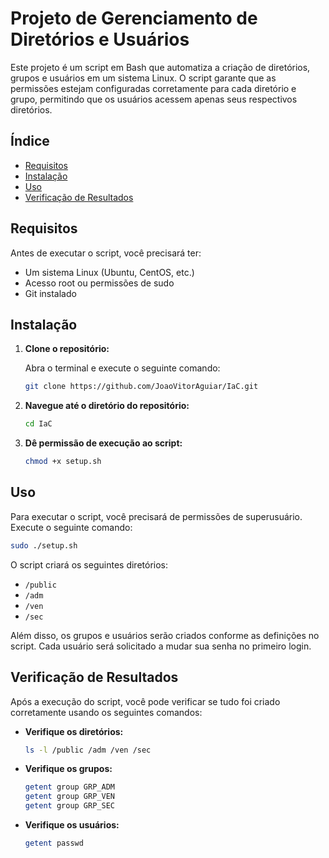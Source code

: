 # Projeto de Gerenciamento de Diretórios e Usuários

Este projeto é um script em Bash que automatiza a criação de diretórios, grupos e usuários em um sistema Linux. O script garante que as permissões estejam configuradas corretamente para cada diretório e grupo, permitindo que os usuários acessem apenas seus respectivos diretórios.

## Índice

- [Requisitos](#requisitos)
- [Instalação](#instalação)
- [Uso](#uso)
- [Verificação de Resultados](#verificação-de-resultados)

## Requisitos

Antes de executar o script, você precisará ter:

- Um sistema Linux (Ubuntu, CentOS, etc.)
- Acesso root ou permissões de sudo
- Git instalado

## Instalação

1. **Clone o repositório:**

   Abra o terminal e execute o seguinte comando:

   ```bash
   git clone https://github.com/JoaoVitorAguiar/IaC.git
   ```

2. **Navegue até o diretório do repositório:**

   ```bash
   cd IaC
   ```

3. **Dê permissão de execução ao script:**

   ```bash
   chmod +x setup.sh
   ```

## Uso

Para executar o script, você precisará de permissões de superusuário. Execute o seguinte comando:

```bash
sudo ./setup.sh
```

O script criará os seguintes diretórios:

- `/public`
- `/adm`
- `/ven`
- `/sec`

Além disso, os grupos e usuários serão criados conforme as definições no script. Cada usuário será solicitado a mudar sua senha no primeiro login.

## Verificação de Resultados

Após a execução do script, você pode verificar se tudo foi criado corretamente usando os seguintes comandos:

- **Verifique os diretórios:**

  ```bash
  ls -l /public /adm /ven /sec
  ```

- **Verifique os grupos:**

  ```bash
  getent group GRP_ADM
  getent group GRP_VEN
  getent group GRP_SEC
  ```

- **Verifique os usuários:**

  ```bash
  getent passwd
  ```
